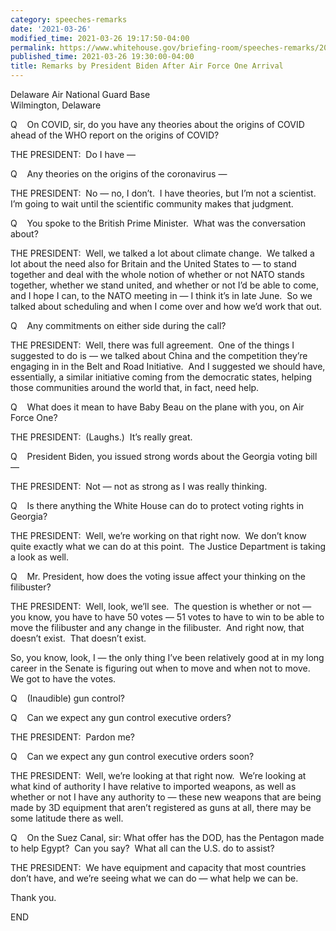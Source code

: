 ```yaml
---
category: speeches-remarks
date: '2021-03-26'
modified_time: 2021-03-26 19:17:50-04:00
permalink: https://www.whitehouse.gov/briefing-room/speeches-remarks/2021/03/26/remarks-by-president-biden-after-air-force-one-arrival/
published_time: 2021-03-26 19:30:00-04:00
title: Remarks by President Biden After Air Force One Arrival
---
```

 
Delaware Air National Guard Base  
Wilmington, Delaware

Q    On COVID, sir, do you have any theories about the origins of COVID
ahead of the WHO report on the origins of COVID?  
  
THE PRESIDENT:  Do I have —  
  
Q    Any theories on the origins of the coronavirus —  
  
THE PRESIDENT:  No — no, I don’t.  I have theories, but I’m not a
scientist.  I’m going to wait until the scientific community makes that
judgment.  
  
Q    You spoke to the British Prime Minister.  What was the conversation
about?  
  
THE PRESIDENT:  Well, we talked a lot about climate change.  We talked a
lot about the need also for Britain and the United States to — to stand
together and deal with the whole notion of whether or not NATO stands
together, whether we stand united, and whether or not I’d be able to
come, and I hope I can, to the NATO meeting in — I think it’s in late
June.  So we talked about scheduling and when I come over and how we’d
work that out.  
  
Q    Any commitments on either side during the call?  
  
THE PRESIDENT:  Well, there was full agreement.  One of the things I
suggested to do is — we talked about China and the competition they’re
engaging in in the Belt and Road Initiative.  And I suggested we should
have, essentially, a similar initiative coming from the democratic
states, helping those communities around the world that, in fact, need
help.  
  
Q    What does it mean to have Baby Beau on the plane with you, on Air
Force One?  
  
THE PRESIDENT:  (Laughs.)  It’s really great.  
  
Q    President Biden, you issued strong words about the Georgia voting
bill —  
  
THE PRESIDENT:  Not — not as strong as I was really thinking.  
  
Q    Is there anything the White House can do to protect voting rights
in Georgia?  
  
THE PRESIDENT:  Well, we’re working on that right now.  We don’t know
quite exactly what we can do at this point.  The Justice Department is
taking a look as well.  
  
Q    Mr. President, how does the voting issue affect your thinking on
the filibuster?  
  
THE PRESIDENT:  Well, look, we’ll see.  The question is whether or not —
you know, you have to have 50 votes — 51 votes to have to win to be able
to move the filibuster and any change in the filibuster.  And right now,
that doesn’t exist.  That doesn’t exist.  
  
So, you know, look, I — the only thing I’ve been relatively good at in
my long career in the Senate is figuring out when to move and when not
to move.  We got to have the votes.  
  
Q    (Inaudible) gun control?  
  
Q    Can we expect any gun control executive orders?     
  
THE PRESIDENT:  Pardon me?  
  
Q    Can we expect any gun control executive orders soon?  
  
THE PRESIDENT:  Well, we’re looking at that right now.  We’re looking at
what kind of authority I have relative to imported weapons, as well as
whether or not I have any authority to — these new weapons that are
being made by 3D equipment that aren’t registered as guns at all, there
may be some latitude there as well.  
  
Q    On the Suez Canal, sir: What offer has the DOD, has the Pentagon
made to help Egypt?  Can you say?  What all can the U.S. do to
assist?     
  
THE PRESIDENT:  We have equipment and capacity that most countries don’t
have, and we’re seeing what we can do — what help we can be.  
  
Thank you.  
  
END
